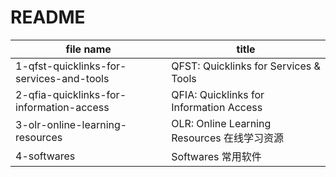 # README

| file name                                | title                                       |
| ---------------------------------------- | ------------------------------------------- |
| 1-qfst-quicklinks-for-services-and-tools | QFST: Quicklinks for Services & Tools       |
| 2-qfia-quicklinks-for-information-access | QFIA: Quicklinks for Information Access     |
| 3-olr-online-learning-resources          | OLR: Online Learning Resources 在线学习资源 |
| 4-softwares                              | Softwares 常用软件                          |
